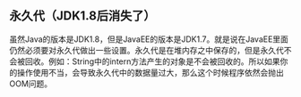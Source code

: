 ## 永久代（JDK1.8后消失了）

虽然Java的版本是JDK1.8，但是JavaEE的版本是JDK1.7。就是说在JavaEE里面仍然必须要对永久代做出一些设置。永久代是在堆内存之中保存的，但是永久代不会被回收。例如：String中的intern方法产生的对象是不会被回收的。所以如果你的操作使用不当，会导致永久代中的数据量过大，那么这个时候程序依然会抛出OOM问题。